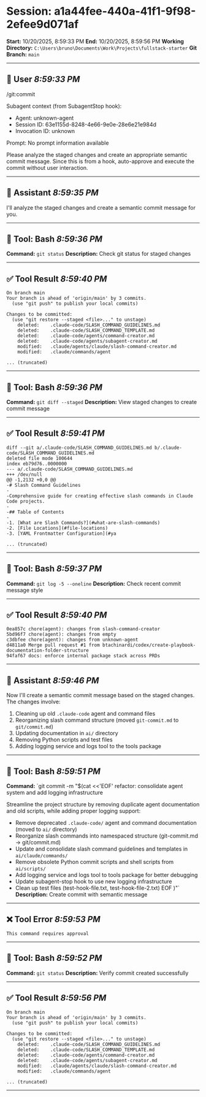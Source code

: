 # Session: a1a44fee-440a-41f1-9f98-2efee9d071af

**Start:** 10/20/2025, 8:59:33 PM
**End:** 10/20/2025, 8:59:56 PM
**Working Directory:** `C:\Users\bruno\Documents\Work\Projects\fullstack-starter`
**Git Branch:** `main`

---

## 👤 User _8:59:33 PM_

/git:commit

Subagent context (from SubagentStop hook):
- Agent: unknown-agent
- Session ID: 63e1155d-8248-4e66-9e0e-28e6e21e984d
- Invocation ID: unknown

Prompt:
No prompt information available

Please analyze the staged changes and create an appropriate semantic commit message.
Since this is from a hook, auto-approve and execute the commit without user interaction.

---

## 🤖 Assistant _8:59:35 PM_

I'll analyze the staged changes and create a semantic commit message for you.

---

## 🔧 Tool: Bash _8:59:36 PM_

**Command:** `git status`
**Description:** Check git status for staged changes

---

## ✅ Tool Result _8:59:40 PM_

```
On branch main
Your branch is ahead of 'origin/main' by 3 commits.
  (use "git push" to publish your local commits)

Changes to be committed:
  (use "git restore --staged <file>..." to unstage)
	deleted:    .claude-code/SLASH_COMMAND_GUIDELINES.md
	deleted:    .claude-code/SLASH_COMMAND_TEMPLATE.md
	deleted:    .claude-code/agents/command-creator.md
	deleted:    .claude-code/agents/subagent-creator.md
	modified:   .claude/agents/claude/slash-command-creator.md
	modified:   .claude/commands/agent

... (truncated)
```

---

## 🔧 Tool: Bash _8:59:36 PM_

**Command:** `git diff --staged`
**Description:** View staged changes to create commit message

---

## ✅ Tool Result _8:59:41 PM_

```
diff --git a/.claude-code/SLASH_COMMAND_GUIDELINES.md b/.claude-code/SLASH_COMMAND_GUIDELINES.md
deleted file mode 100644
index eb79d76..0000000
--- a/.claude-code/SLASH_COMMAND_GUIDELINES.md
+++ /dev/null
@@ -1,2132 +0,0 @@
-# Slash Command Guidelines
-
-Comprehensive guide for creating effective slash commands in Claude Code projects.
-
-## Table of Contents
-
-1. [What are Slash Commands?](#what-are-slash-commands)
-2. [File Locations](#file-locations)
-3. [YAML Frontmatter Configuration](#ya

... (truncated)
```

---

## 🔧 Tool: Bash _8:59:37 PM_

**Command:** `git log -5 --oneline`
**Description:** Check recent commit message style

---

## ✅ Tool Result _8:59:40 PM_

```
0ea857c chore(agent): changes from slash-command-creator
5bd96f7 chore(agent): changes from empty
c3dbfee chore(agent): changes from unknown-agent
d4811a0 Merge pull request #1 from btachinardi/codex/create-playbook-documentation-folder-structure
94faf67 docs: enforce internal package stack across PRDs
```

---

## 🤖 Assistant _8:59:46 PM_

Now I'll create a semantic commit message based on the staged changes. The changes involve:
1. Cleaning up old `.claude-code` agent and command files
2. Reorganizing slash command structure (moved `git-commit.md` to `git/commit.md`)
3. Updating documentation in `ai/` directory
4. Removing Python scripts and test files
5. Adding logging service and logs tool to the tools package

---

## 🔧 Tool: Bash _8:59:51 PM_

**Command:** `git commit -m "$(cat <<'EOF'
refactor: consolidate agent system and add logging infrastructure

Streamline the project structure by removing duplicate agent documentation and old scripts, while adding proper logging support:

- Remove deprecated `.claude-code/` agent and command documentation (moved to `ai/` directory)
- Reorganize slash commands into namespaced structure (git-commit.md → git/commit.md)
- Update and consolidate slash command guidelines and templates in `ai/claude/commands/`
- Remove obsolete Python commit scripts and shell scripts from `ai/scripts/`
- Add logging service and logs tool to tools package for better debugging
- Update subagent-stop hook to use new logging infrastructure
- Clean up test files (test-hook-file.txt, test-hook-file-2.txt)
EOF
)"`
**Description:** Create commit with semantic message

---

## ❌ Tool Error _8:59:53 PM_

```
This command requires approval
```

---

## 🔧 Tool: Bash _8:59:52 PM_

**Command:** `git status`
**Description:** Verify commit created successfully

---

## ✅ Tool Result _8:59:56 PM_

```
On branch main
Your branch is ahead of 'origin/main' by 3 commits.
  (use "git push" to publish your local commits)

Changes to be committed:
  (use "git restore --staged <file>..." to unstage)
	deleted:    .claude-code/SLASH_COMMAND_GUIDELINES.md
	deleted:    .claude-code/SLASH_COMMAND_TEMPLATE.md
	deleted:    .claude-code/agents/command-creator.md
	deleted:    .claude-code/agents/subagent-creator.md
	modified:   .claude/agents/claude/slash-command-creator.md
	modified:   .claude/commands/agent

... (truncated)
```

---


